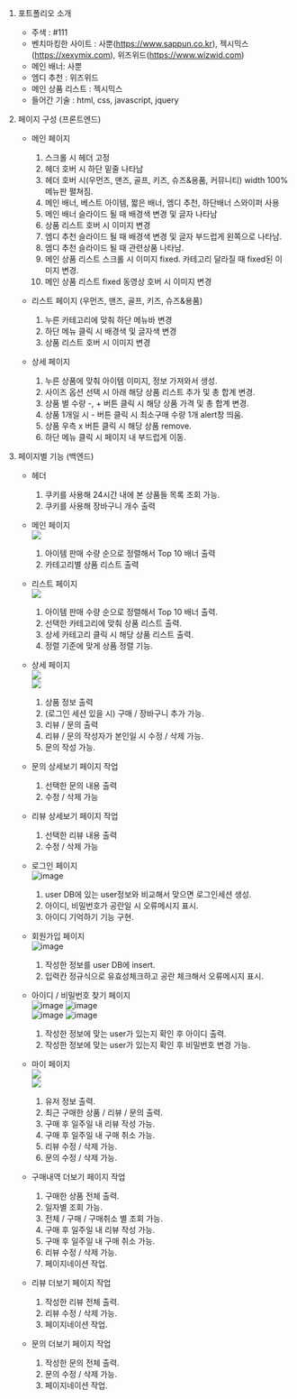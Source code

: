 1. 포트폴리오 소개
   - 주색 : #111
   - 벤치마킹한 사이트 : 사뿐(https://www.sappun.co.kr), 젝시믹스(https://xexymix.com), 위즈위드(https://www.wizwid.com)
   - 메인 배너: 사뿐
   - 엠디 추천 : 위즈위드
   - 메인 상품 리스트 : 젝시믹스
   - 들어간 기술 : html, css, javascript, jquery

2. 페이지 구성 (프론트엔드)
   - 메인 페이지
 	 1. 스크롤 시 헤더 고정
 	 2. 헤더 호버 시 하단 밑줄 나타남
 	 3. 헤더 호버 시(우먼즈, 맨즈, 골프, 키즈, 슈즈&용품, 커뮤니티) width 100% 메뉴판 펼쳐짐.
 	 4. 메인 배너, 베스트 아이템, 짧은 배너, 엠디 추천, 하단배너 스와이퍼 사용
 	 5. 메인 배너 슬라이드 될 때 배경색 변경 및 글자 나타남
 	 6. 상품 리스트 호버 시 이미지 변경
 	 7. 엠디 추천 슬라이드 될 때 배경색 변경 및 글자 부드럽게 왼쪽으로 나타남. 
 	 8. 엠디 추천 슬라이드 될 때 관련상품 나타남.
	 9. 메인 상품 리스트 스크롤 시 이미지 fixed. 카테고리 달라질 때 fixed된 이미지 변경. 
	 10. 메인 상품 리스트 fixed 동영상 호버 시 이미지 변경

   - 리스트 페이지 (우먼즈, 맨즈, 골프, 키즈, 슈즈&용품)
	 1. 누른 카테고리에 맞춰 하단 메뉴바 변경
	 2. 하단 메뉴 클릭 시 배경색 및 글자색 변경
	 3. 상품 리스트 호버 시 이미지 변경

   - 상세 페이지
	 1. 누른 상품에 맞춰 아이템 이미지, 정보 가져와서 생성. 
	 2. 사이즈 옵션 선택 시 아래 해당 상품 리스트 추가 및 총 합계 변경.
	 3. 상품 별 수량 -, + 버튼 클릭 시 해당 상품 가격 및 총 합계 변경.
	 4. 상품 1개일 시 - 버튼 클릭 시 최소구매 수량 1개 alert창 띄움.
	 5. 상품 우측 x 버튼 클릭 시 해당 상품 remove.
	 6. 하단 메뉴 클릭 시 페이지 내 부드럽게 이동.

3. 페이지별 기능 (백엔드)
   - 헤더
	 1. 쿠키를 사용해 24시간 내에 본 상품들 목록 조회 가능. 
	 2. 쿠키를 사용해 장바구니 개수 출력

   - 메인 페이지
   <br><img src = "https://github.com/songyouyoung/xexymix/assets/144079150/a02e249d-ba79-4ca7-8b88-b4f55f933c7d"><br>
	 1. 아이템 판매 수량 순으로 정렬해서 Top 10 배너 출력
	 2. 카테고리별 상품 리스트 출력

   - 리스트 페이지
   <br><img src = "https://github.com/songyouyoung/xexymix/assets/144079150/2fe045b8-aa27-4d67-8dbd-688967188090"><br>
	 1. 아이템 판매 수량 순으로 정렬해서 Top 10 배너 출력. 
	 2. 선택한 카테고리에 맞춰 상품 리스트 출력.
	 3. 상세 카테고리 클릭 시 해당 상품 리스트 출력. 
	 4. 정렬 기준에 맞게 상품 정렬 기능.

   - 상세 페이지
   <br><img src = "https://github.com/songyouyoung/xexymix/assets/144079150/ae235491-5045-4ce5-8a0c-a436bf52d373">
   <br><img src = "https://github.com/songyouyoung/xexymix/assets/144079150/67317e27-2b6e-4efb-a52a-d85e764ef2da">
	 1. 상품 정보 출력
	 2. (로그인 세션 있을 시) 구매 / 장바구니 추가 가능. 
	 3. 리뷰 / 문의 출력
	 4. 리뷰 / 문의 작성자가 본인일 시 수정 / 삭제 가능. 
	 5. 문의 작성 가능. 

   - 문의 상세보기 페이지 작업
	 1. 선택한 문의 내용 출력
	 2. 수정 / 삭제 가능

   - 리뷰 상세보기 페이지 작업
	 1. 선택한 리뷰 내용 출력
	 2. 수정 / 삭제 가능

   - 로그인 페이지
     <br>![image](https://github.com/songyouyoung/xexymix/assets/144079150/6513ba37-1038-422d-a7c1-b8b90d2f6316)
	 1. user DB에 있는 user정보와 비교해서 맞으면 로그인세션 생성. 
	 2. 아이디, 비밀번호가 공란일 시 오류메시지 표시.
	 3. 아이디 기억하기 기능 구현.

   - 회원가입 페이지
   <br>![image](https://github.com/songyouyoung/xexymix/assets/144079150/64d60755-2f44-4fa3-98e5-7a89fa525e9b)
	 1. 작성한 정보를 user DB에 insert.
	 2. 입력칸 정규식으로 유효성체크하고 공란 체크해서 오류메시지 표시.

   - 아이디 / 비밀번호 찾기 페이지
   <br>![image](https://github.com/songyouyoung/xexymix/assets/144079150/b2c78473-ec23-4822-8873-46d06430a87f) ![image](https://github.com/songyouyoung/xexymix/assets/144079150/9c2a4465-8c7f-44cc-a8ab-b2cf5565a8a7)
   <br>![image](https://github.com/songyouyoung/xexymix/assets/144079150/d8dfd40b-97cd-4b4b-91d7-08fd5e81fb29) ![image](https://github.com/songyouyoung/xexymix/assets/144079150/cb758b74-f6f8-49ba-b990-6248260510d2)
	 1. 작성한 정보에 맞는 user가 있는지 확인 후 아이디 출력. 
	 2. 작성한 정보에 맞는 user가 있는지 확인 후 비밀번호 변경 가능. 

   - 마이 페이지
   <br><img src = "https://github.com/songyouyoung/xexymix/assets/144079150/16c0d046-83f2-4c6a-a458-8e764dadb5fb">
   <br><img src = "https://github.com/songyouyoung/xexymix/assets/144079150/66cd4eca-3074-4bb2-a0ae-4fb705fdc41e">
	 1. 유저 정보 출력. 
	 2. 최근 구매한 상품 / 리뷰 / 문의 출력. 
	 3. 구매 후 일주일 내 리뷰 작성 가능. 
	 4. 구매 후 일주일 내 구매 취소 가능. 
	 5. 리뷰 수정 / 삭제 가능. 
	 6. 문의 수정 / 삭제 가능.

   - 구매내역 더보기 페이지 작업
	 1. 구매한 상품 전체 출력. 
	 2. 일자별 조회 가능. 
	 3. 전체 / 구매 / 구매취소 별 조회 가능. 
	 4. 구매 후 일주일 내 리뷰 작성 가능. 
	 5. 구매 후 일주일 내 구매 취소 가능. 
	 6. 리뷰 수정 / 삭제 가능. 
	 7. 페이지네이션 작업. 

   - 리뷰 더보기 페이지 작업
	 1. 작성한 리뷰 전체 출력. 
	 2. 리뷰 수정 / 삭제 가능. 
	 3. 페이지네이션 작업.  

   - 문의 더보기 페이지 작업
	 1. 작성한 문의 전체 출력. 
	 2. 문의 수정 / 삭제 가능.
	 3. 페이지네이션 작업. 
